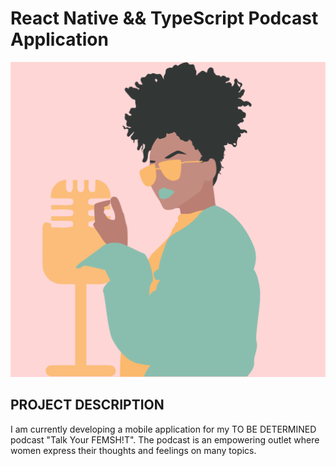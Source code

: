 # React Native && TypeScript Podcast Application

<img src='assets\logo.png' alt='brand logo' width='600px' />

## PROJECT DESCRIPTION
I am currently developing a mobile application for my TO BE DETERMINED podcast "Talk Your FEMSH!T". The podcast is an empowering outlet where women express their thoughts and feelings on many topics. 

